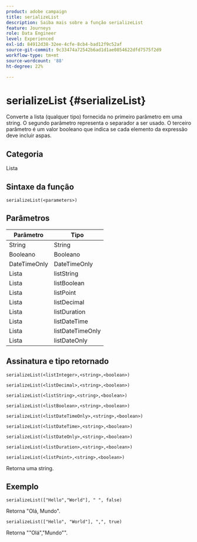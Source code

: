 ```yaml
---
product: adobe campaign
title: serializeList
description: Saiba mais sobre a função serializeList
feature: Journeys
role: Data Engineer
level: Experienced
exl-id: 84912d38-32ee-4cfe-8cb4-bad12f9c52af
source-git-commit: 9c33474a72542b6ad1d1ae0854622dfd7575f2d9
workflow-type: tm+mt
source-wordcount: '88'
ht-degree: 22%

---
```


# serializeList {#serializeList}

Converte a lista (qualquer tipo) fornecida no primeiro parâmetro em uma string. O segundo parâmetro representa o separador a ser usado. O terceiro parâmetro é um valor booleano que indica se cada elemento da expressão deve incluir aspas.

## Categoria

Lista

## Sintaxe da função

`serializeList(<parameters>)`

## Parâmetros

| Parâmetro | Tipo |
|-----------|------------------|
| String | String |
| Booleano | Booleano |
| DateTimeOnly | DateTimeOnly |
| Lista | listString |
| Lista | listBoolean |
| Lista | listPoint |
| Lista | listDecimal |
| Lista | listDuration |
| Lista | listDateTime |
| Lista | listDateTimeOnly |
| Lista | listDateOnly |

## Assinatura e tipo retornado

`serializeList(<listInteger>,<string>,<boolean>)`

`serializeList(<listDecimal>,<string>,<boolean>)`

`serializeList(<listString>,<string>,<boolean>)`

`serializeList(<listBoolean>,<string>,<boolean>)`

`serializeList(<listDateTimeOnly>,<string>,<boolean>)`

`serializeList(<listDateTime>,<string>,<boolean>)`

`serializeList(<listDateOnly>,<string>,<boolean>)`

`serializeList(<listDuration>,<string>,<boolean>)`

`serializeList(<listPoint>,<string>,<boolean>)`

Retorna uma string.

## Exemplo

`serializeList(["Hello","World"], " ", false)`

Retorna &quot;Olá, Mundo&quot;.

`serializeList(["Hello", "World"], ",", true)`

Retorna &quot;&quot;Olá&quot;,&quot;Mundo&quot;&quot;.
